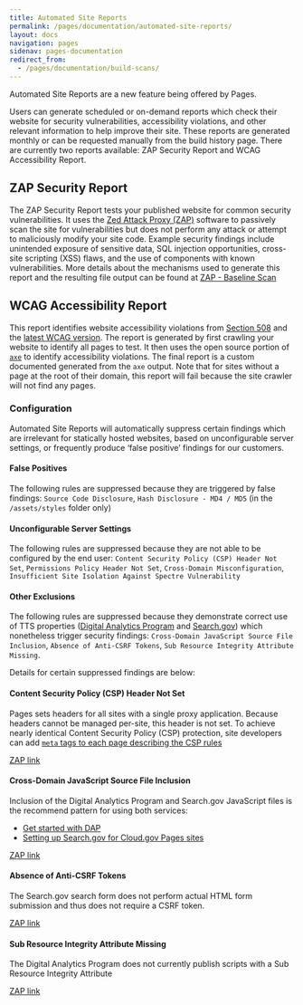 ```yaml
---
title: Automated Site Reports
permalink: /pages/documentation/automated-site-reports/
layout: docs
navigation: pages
sidenav: pages-documentation
redirect_from:
  - /pages/documentation/build-scans/
---
```



Automated Site Reports are a new feature being offered by Pages.

Users can generate scheduled or on-demand reports which check their website for security vulnerabilities, accessibility violations, and other relevant information to help improve their site. These reports are generated monthly or can be requested manually from the build history page. There are currently two reports available: ZAP Security Report and WCAG Accessibility Report.

## ZAP Security Report

The ZAP Security Report tests your published website for common security vulnerabilities. It uses the [Zed Attack Proxy (ZAP)](https://www.zaproxy.org/) software to passively scan the site for vulnerabilities but does not perform any attack or attempt to maliciously modify your site code. Example security findings include unintended exposure of sensitive data, SQL injection opportunities, cross-site scripting (XSS) flaws, and the use of components with known vulnerabilities. More details about the mechanisms used to generate this report and the resulting file output can be found at [ZAP -  Baseline Scan](https://www.zaproxy.org/docs/docker/baseline-scan/)

## WCAG Accessibility Report

This report identifies website accessibility violations from [Section 508](https://www.section508.gov/) and the [latest WCAG version](https://www.w3.org/TR/WCAG22/). The report is generated by first crawling your website to identify all pages to test. It then uses the open source portion of [`axe`](https://www.deque.com/axe/) to identify accessibility violations. The final report is a custom documented generated from the `axe` output. Note that for sites without a page at the root of their domain, this report will fail because the site crawler will not find any pages.

### Configuration

Automated Site Reports will automatically suppress certain findings which are irrelevant for statically hosted websites, based on unconfigurable server settings, or frequently produce ‘false positive’ findings for our customers.

#### False Positives

The following rules are suppressed because they are triggered by false findings: `Source Code Disclosure`, `Hash Disclosure - MD4 / MD5` (in the `/assets/styles` folder only)

#### Unconfigurable Server Settings

The following rules are suppressed because they are not able to be configured by the end user: `Content Security Policy (CSP) Header Not Set`, `Permissions Policy Header Not Set`, `Cross-Domain Misconfiguration`, `Insufficient Site Isolation Against Spectre Vulnerability`

#### Other Exclusions

The following rules are suppressed because they demonstrate correct use of TTS properties ([Digital Analytics Program](https://digital.gov/guides/dap/) and [Search.gov](https://search.gov/)) which nonetheless trigger security findings: `Cross-Domain JavaScript Source File Inclusion`, `Absence of Anti-CSRF Tokens`, `Sub Resource Integrity Attribute Missing`.

Details for certain suppressed findings are below:

#### Content Security Policy (CSP) Header Not Set

Pages sets headers for all sites with a single proxy application. Because headers cannot be managed per-site, this header is not set. To achieve nearly identical Content Security Policy (CSP) protection, site developers can add [`meta` tags to each page describing the CSP rules](https://developer.mozilla.org/en-US/docs/Web/HTTP/Headers/Content-Security-Policy)

[ZAP link](https://www.zaproxy.org/docs/alerts/10038/)

#### Cross-Domain JavaScript Source File Inclusion

Inclusion of the Digital Analytics Program and Search.gov JavaScript files is the recommend pattern for using both services:
- [Get started with DAP](https://digital.gov/guides/dap/get-started-with-dap/#step-2-add-the-dap-code-to-your-website-to-collect-data)
- [Setting up Search.gov for Cloud.gov Pages sites](https://search.gov/get-started/searchgov-for-cloudgov-pages.html)

[ZAP link](https://www.zaproxy.org/docs/alerts/10017)

#### Absence of Anti-CSRF Tokens

The Search.gov search form does not perform actual HTML form submission and thus does not require a CSRF token.

[ZAP link](https://www.zaproxy.org/docs/alerts/10202)

#### Sub Resource Integrity Attribute Missing

The Digital Analytics Program does not currently publish scripts with a Sub Resource Integrity Attribute

[ZAP link](https://www.zaproxy.org/docs/alerts/90003)
